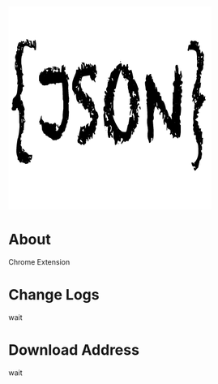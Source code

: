 ![json formatter](./assets/json-formatter.png)

# About
Chrome Extension

# Change Logs
wait

# Download Address
wait
